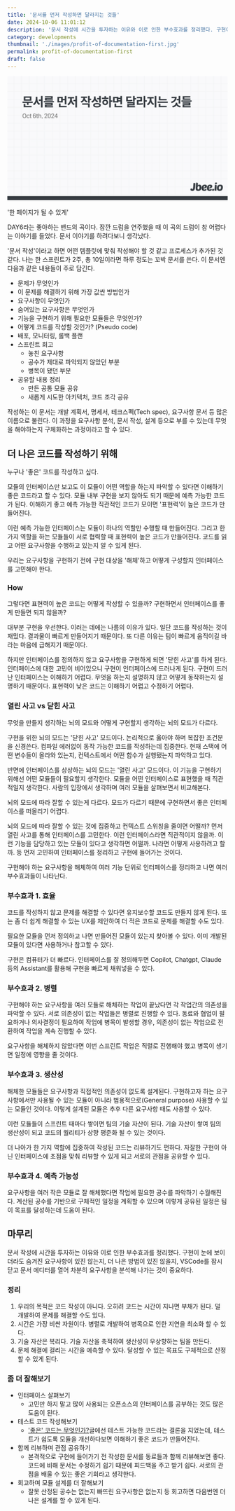 ```yaml
---
title: '문서를 먼저 작성하면 달라지는 것들'
date: 2024-10-06 11:01:12
description: '문서 작성에 시간을 투자하는 이유와 이로 인한 부수효과를 정리했다. 구현이 눈에 보이더라도 숨겨진 요구사항이 있진 않는지, 더 나은 방법이 있진 않을지, VSCode를 잠시 닫고 문서 에디터를 열어 차분히 요구사항을 분석해 나가는 것이 중요하다.'
category: developments
thumbnail: './images/profit-of-documentation-first.jpg'
permalink: profit-of-documentation-first
draft: false
---
```


![profit-of-documentation-first](./images/profit-of-documentation-first.jpg)

'한 페이지가 될 수 있게'

DAY6라는 좋아하는 밴드의 곡이다. 잠깐 드럼을 연주했을 때 이 곡의 드럼이 참 어렵다는 이야기를 들었다. 문서 이야기를 하려다보니 생각났다.

'문서 작성'이라고 하면 어떤 템플릿에 맞춰 작성해야 할 것 같고 프로세스가 추가된 것 같다. 나는 한 스프린트가 2주, 총 10일이라면 하루 정도는 꼬박 문서를 쓴다. 이 문서엔 다음과 같은 내용들이 주로 담긴다.
- 문제가 무엇인가
- 이 문제를 해결하기 위해 가장 값싼 방법인가
- 요구사항이 무엇인가
- 숨어있는 요구사항은 무엇인가
- 기능을 구현하기 위해 필요한 모듈들은 무엇인가?
- 어떻게 코드를 작성할 것인가? (Pseudo code)
- 배포, 모니터링, 롤백 플랜
- 스프린트 회고
	- 놓친 요구사항
	- 공수가 제대로 파악되지 않았던 부분
	- 병목이 됐던 부분
- 공유할 내용 정리
	- 만든 공통 모듈 공유
	- 새롭게 시도한 아키텍처, 코드 조각 공유

작성하는 이 문서는 개발 계획서, 명세서, 테크스펙(Tech spec), 요구사항 문서 등 많은 이름으로 불린다. 이 과정을 요구사항 분석, 문서 작성, 설계 등으로 부를 수 있는데 무엇을 해야하는지 구체화하는 과정이라고 할 수 있다.

## 더 나은 코드를 작성하기 위해
누구나 '좋은' 코드를 작성하고 싶다.

모듈의 인터페이스만 보고도 이 모듈이 어떤 역할을 하는지 파악할 수 있다면 이해하기 좋은 코드라고 할 수 있다. 모듈 내부 구현을 보지 않아도 되기 때문에 예측 가능한 코드가 된다. 이해하기 좋고 예측 가능한 직관적인 코드가 모이면 '표현력'이 높은 코드가 만들어진다.

이런 예측 가능한 인터페이스는 모듈이 하나의 역할만 수행할 때 만들어진다. 그리고 한 가지 역할을 하는 모듈들이 서로 협력할 때 표현력이 높은 코드가 만들어진다. 코드를 읽고 어떤 요구사항을 수행하고 있는지 알 수 있게 된다.

우리는 요구사항을 구현하기 전에 구현 대상을 '해체'하고 어떻게 구성할지 인터페이스를 고민해야 한다.

### How
그렇다면 표현력이 높은 코드는 어떻게 작성할 수 있을까? 구현하면서 인터페이스를 좋게 만들면 되지 않을까?

대부분 구현을 우선한다. 이러는 데에는 나름의 이유가 있다. 일단 코드를 작성하는 것이 재밌다. 결과물이 빠르게 만들어지기 때문이다. 또 다른 이유는 팀이 빠르게 움직이길 바라는 마음에 급해지기 때문이다.

하지만 인터페이스를 정의하지 않고 요구사항을 구현하게 되면 '닫힌 사고'를 하게 된다. 인터페이스에 대한 고민이 비어있으니 구현이 인터페이스에 드러나게 된다. 구현이 드러난 인터페이스는 이해하기 어렵다. 무엇을 하는지 설명하지 않고 어떻게 동작하는지 설명하기 때문이다. 표현력이 낮은 코드는 이해하기 어렵고 수정하기 어렵다.

### 열린 사고 vs 닫힌 사고
무엇을 만들지 생각하는 뇌의 모드와 어떻게 구현할지 생각하는 뇌의 모드가 다르다.

구현을 위한 뇌의 모드는 '닫힌 사고' 모드이다. 논리적으로 옳아야 하며 복잡한 조건문을 신경쓴다. 컴파일 에러없이 동작 가능한 코드를 작성하는데 집중한다. 현재 스택에 어떤 변수들이 올라와 있는지, 컨텍스트에서 어떤 함수가 실행됐는지 파악하고 있다.

반면에 인터페이스를 상상하는 뇌의 모드는 '열린 사고' 모드이다. 이 기능을 구현하기 위해선 어떤 모듈들이 필요할지 생각한다. 모듈을 어떤 인터페이스로 표현했을 때 직관적일지 생각한다. 사람의 입장에서 생각하며 여러 모듈을 살펴보면서 비교해본다.

뇌의 모드에 따라 잘할 수 있는게 다르다. 모드가 다르기 때문에 구현하면서 좋은 인터페이스를 떠올리기 어렵다.

뇌의 모드에 따라 잘할 수 있는 것에 집중하고 컨텍스트 스위칭을 줄이면 어떨까? 먼저 열린 사고를 통해 인터페이스를 고민한다. 이런 인터페이스라면 직관적이지 않을까. 이런 기능을 담당하고 있는 모듈이 있다고 생각하면 어떨까. 나라면 어떻게 사용하려고 할까. 등 먼저 고민하여 인터페이스를 정리하고 구현에 들어가는 것이다.

구현해야 하는 요구사항을 해체하여 여러 기능 단위로 인터페이스를 정리하고 나면 여러 부수효과들이 나타난다.

### 부수효과 1. 효율
코드를 작성하지 않고 문제를 해결할 수 있다면 유지보수할 코드도 만들지 않게 된다. 또는 좀 더 쉽게 해결할 수 있는 UX를 제안하여 더 적은 코드로 문제를 해결할 수도 있다.

필요한 모듈을 먼저 정의하고 나면 만들어진 모듈이 있는지 찾아볼 수 있다. 이미 개발된 모듈이 있다면 사용하거나 참고할 수 있다.

구현은 컴퓨터가 더 빠르다. 인터페이스를 잘 정의해두면 Copilot, Chatgpt, Claude 등의 Assistant를 활용해 구현을 빠르게 채워넣을 수 있다.

### 부수효과 2. 병렬
구현해야 하는 요구사항을 여러 모듈로 해체하는 작업이 끝났다면 각 작업간의 의존성을 파악할 수 있다. 서로 의존성이 없는 작업들은 병렬로 진행할 수 있다. 동료와 협업이 필요하거나 의사결정이 필요하여 작업에 병목이 발생할 경우, 의존성이 없는 작업으로 전환하여 작업을 계속 진행할 수 있다.

요구사항을 해체하지 않았다면 이번 스프린트 작업은 직렬로 진행해야 했고 병목이 생기면 일정에 영향을 줄 것이다.

### 부수효과 3. 생산성
해체한 모듈들은 요구사항과 직접적인 의존성이 없도록 설계된다. 구현하고자 하는 요구사항에서만 사용될 수 있는 모듈이 아니라 범용적으로(General purpose) 사용할 수 있는 모듈인 것이다. 이렇게 설계된 모듈은 추후 다른 요구사항 때도 사용할 수 있다.

이런 모듈들이 스프린트 때마다 쌓이면 팀의 기술 자산이 된다. 기술 자산이 쌓여 팀의 생산성이 되고 코드의 퀄리티가 상향 평준화 될 수 있는 것이다.

더 나아가 한 가지 역할에 집중하여 작성된 코드는 리뷰하기도 편하다. 자잘한 구현이 아닌 인터페이스에 초점을 맞춰 리뷰할 수 있게 되고 서로의 관점을 공유할 수 있다.

### 부수효과 4. 예측 가능성
요구사항을 여러 작은 모듈로 잘 해체했다면 작업에 필요한 공수를 파악하기 수월해진다. 계산된 공수를 기반으로 구체적인 일정을 계획할 수 있으며 이렇게 공유된 일정은 팀이 목표를 달성하는데 도움이 된다.

## 마무리
문서 작성에 시간을 투자하는 이유와 이로 인한 부수효과를 정리했다. 구현이 눈에 보이더라도 숨겨진 요구사항이 있진 않는지, 더 나은 방법이 있진 않을지, VSCode를 잠시 닫고 문서 에디터를 열어 차분히 요구사항을 분석해 나가는 것이 중요하다.

### 정리
1. 우리의 목적은 코드 작성이 아니다. 오히려 코드는 시간이 지나면 부채가 된다. 덜 개발하여 문제를 해결할 수도 있다.
2. 시간은 가장 비싼 자원이다. 병렬로 개발하여 병목으로 인한 지연을 최소화 할 수 있다.
3. 기술 자산은 복리다. 기술 자산을 축적하여 생산성이 우상향하는 팀을 만든다.
4. 문제 해결에 걸리는 시간을 예측할 수 있다. 달성할 수 있는 목표도 구체적으로 산정할 수 있게 된다.

### 좀 더 잘해보기
- 인터페이스 살펴보기
	- 고민만 하지 말고 많이 사용되는 오픈소스의 인터페이스를 공부하는 것도 많은 도움이 된다.
- 테스트 코드 작성해보기
	- ['좋은' 코드는 무엇인가?](https://jbee.io/articles/etc/%EC%A2%8B%EC%9D%80%20%EC%BD%94%EB%93%9C%EB%9E%80%20%EB%AC%B4%EC%97%87%EC%9D%BC%EA%B9%8C)글에선 테스트 가능한 코드라는 결론을 지었는데, 테스트가 쉽도록 모듈을 개선하다보면 이해하기 좋은 코드가 만들어진다. 
- 함께 리뷰하며 관점 공유하기
	- 본격적으로 구현에 들어가기 전 작성한 문서를 동료들과 함께 리뷰해보면 좋다. 코드에 비해 문서는 수정하기 쉽기 때문에 피드백을 주고 받기 쉽다. 서로의 관점을 배울 수 있는 좋은 기회라고 생각한다.
- 회고하며 모듈 설계를 더 잘해보기
	- 잘못 산정된 공수는 없는지 빠뜨린 요구사항은 없는지 등 회고하면 다음번엔 더 나은 설계를 할 수 있게 된다.
